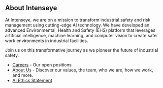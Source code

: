 ## About **Intenseye**

At Intenseye, we are on a mission to transform industrial safety and risk management using cutting-edge AI technology. We have developed an advanced Environmental, Health and Safety (EHS) platform that leverages artificial intelligence, machine learning, and computer vision to create safer work environments in industrial facilities.

Join us on this transformative journey as we pioneer the future of industrial safety.

- [Careers](https://www.intenseye.com/company/career#find-open-roles) - Our open positions
- [About Us](https://www.intenseye.com/company) - Discover our values, the team, who we are, how we work, and more.
- [AI Ethics Statement](https://www.intenseye.com/company/ai-ethics-statement)
